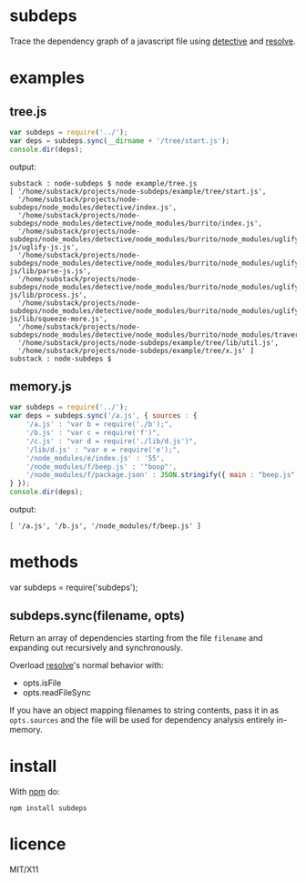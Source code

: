 subdeps
=======

Trace the dependency graph of a javascript file using
[detective](https://github.com/substack/node-detective) and
[resolve](https://github.com/substack/node-resolve).

examples
========

tree.js
-------

````javascript
var subdeps = require('../');
var deps = subdeps.sync(__dirname + '/tree/start.js');
console.dir(deps);
````

output:

````
substack : node-subdeps $ node example/tree.js 
[ '/home/substack/projects/node-subdeps/example/tree/start.js',
  '/home/substack/projects/node-subdeps/node_modules/detective/index.js',
  '/home/substack/projects/node-subdeps/node_modules/detective/node_modules/burrito/index.js',
  '/home/substack/projects/node-subdeps/node_modules/detective/node_modules/burrito/node_modules/uglify-js/uglify-js.js',
  '/home/substack/projects/node-subdeps/node_modules/detective/node_modules/burrito/node_modules/uglify-js/lib/parse-js.js',
  '/home/substack/projects/node-subdeps/node_modules/detective/node_modules/burrito/node_modules/uglify-js/lib/process.js',
  '/home/substack/projects/node-subdeps/node_modules/detective/node_modules/burrito/node_modules/uglify-js/lib/squeeze-more.js',
  '/home/substack/projects/node-subdeps/node_modules/detective/node_modules/burrito/node_modules/traverse/index.js',
  '/home/substack/projects/node-subdeps/example/tree/lib/util.js',
  '/home/substack/projects/node-subdeps/example/tree/x.js' ]
substack : node-subdeps $ 
````

memory.js
---------

````javascript
var subdeps = require('../');
var deps = subdeps.sync('/a.js', { sources : {
    '/a.js' : "var b = require('./b');",
    '/b.js' : "var c = require('f')",
    '/c.js' : "var d = require('./lib/d.js')",
    '/lib/d.js' : "var e = require('e');",
    '/node_modules/e/index.js' : '55',
    '/node_modules/f/beep.js' : '"boop"',
    '/node_modules/f/package.json' : JSON.stringify({ main : "beep.js" })
} });
console.dir(deps);
````

output:

````
[ '/a.js', '/b.js', '/node_modules/f/beep.js' ]
````

methods
=======

var subdeps = require('subdeps');

subdeps.sync(filename, opts)
----------------------------

Return an array of dependencies starting from the file `filename` and expanding
out recursively and synchronously.

Overload [resolve](https://github.com/substack/node-resolve)'s normal behavior
with:

* opts.isFile
* opts.readFileSync

If you have an object mapping filenames to string contents, pass it in as
`opts.sources` and the file will be used for dependency analysis entirely
in-memory.

install
=======

With [npm](http://npmjs.org) do:

    npm install subdeps

licence
=======

MIT/X11

